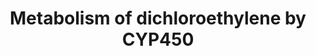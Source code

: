 ---
annotations:
- id: PW:0000002
  parent: classic metabolic pathway
  type: Pathway Ontology
  value: classic metabolic pathway
authors:
- Jacobwindsor
- Khanspers
- Fehrhart
- Egonw
- Elisa
- Mkutmon
- MaintBot
- Eweitz
communities:
- ontox
description: 'This pathway describes the metabolism of dichloroethylene by Cytochrome
  P450 enzymes. Source: [http://www.kegg.jp/pathway/ko00980 KEGG Metabolism of xenobiotics
  by cytochrome P450].'
last-edited: 2021-05-22
ndex: 99b1a339-8b67-11eb-9e72-0ac135e8bacf
organisms:
- Homo sapiens
redirect_from:
- /index.php/Pathway:WP3666
- /instance/WP3666
- /instance/WP3666_r117778
revision: r117778
schema-jsonld:
- '@context': https://schema.org/
  '@id': https://wikipathways.github.io/pathways/WP3666.html
  '@type': Dataset
  creator:
    '@type': Organization
    name: WikiPathways
  description: 'This pathway describes the metabolism of dichloroethylene by Cytochrome
    P450 enzymes. Source: [http://www.kegg.jp/pathway/ko00980 KEGG Metabolism of xenobiotics
    by cytochrome P450].'
  keywords:
  - 1,1-Dichloroethylene
  - 1,1-Dichloroethylene epoxide
  - 2,2-Dichloroacetaldehyde
  - 2,2-dichloro-1,1-ethanediol
  - 2-(S-Glutathionyl)acetyl chloride
  - '2-S-Glutathionyl acetate '
  - CYP2E1
  - Chloroacetic acid
  - Chloroacetyl chloride
  - S-(2,2-dichloro-1-hydroxy)-1-ethyl glutathione
  - S-(2-Chloroacetyl)glutathione
  - glutathione S-transferase
  license: CC0
  name: Metabolism of dichloroethylene by CYP450
seo: CreativeWork
title: Metabolism of dichloroethylene by CYP450
wpid: WP3666
---